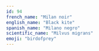 ```yaml
---
id: 94
french_name: "Milan noir"
english_name: "Black kite"
spanish_name: "Milano negro"
scientific_name: "Milvus migrans"
emoji: "birdofprey"
---
```

